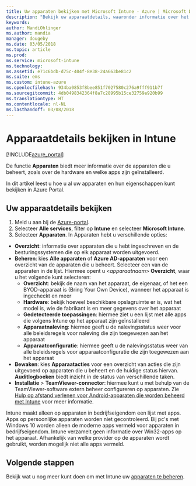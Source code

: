 ```yaml
---
title: Uw apparaten bekijken met Microsoft Intune - Azure | Microsoft Docs
description: "Bekijk uw apparaatdetails, waaronder informatie over het besturingssysteem, de opbergruimte, de fabrikant, het model en meer. Bekijk een lijst met geïnstalleerde apps, controleer de beleidsregels voor naleving, stel TeamViewer in en doe nog meer met Microsoft Intune in Azure. Vergelijkbaar met het bekijken van de inventaris van de apparaten die u beheert."
keywords: 
author: MandiOhlinger
ms.author: mandia
manager: dougeby
ms.date: 03/05/2018
ms.topic: article
ms.prod: 
ms.service: microsoft-intune
ms.technology: 
ms.assetid: e71c6bdb-d75c-404f-8e38-24a663be81c2
ms.suite: ems
ms.custom: intune-azure
ms.openlocfilehash: 934ba0853f8bee851f7027580c276a9fff911b7f
ms.sourcegitcommit: 4db0498342364f8a7c28995b15ce32759e920b99
ms.translationtype: HT
ms.contentlocale: nl-NL
ms.lasthandoff: 03/08/2018
---
```

# <a name="see-device-details-in-intune"></a>Apparaatdetails bekijken in Intune

[!INCLUDE[azure_portal](./includes/azure_portal.md)]

De functie **Apparaten** biedt meer informatie over de apparaten die u beheert, zoals over de hardware en welke apps zijn geïnstalleerd. 

In dit artikel leest u hoe u al uw apparaten en hun eigenschappen kunt bekijken in Azure Portal.

## <a name="view-your-device-details"></a>Uw apparaatdetails bekijken

1. Meld u aan bij de [Azure-portal](https://portal.azure.com).
2. Selecteer **Alle services**, filter op **Intune** en selecteer **Microsoft Intune**.
3. Selecteer **Apparaten**. In Apparaten hebt u verschillende opties:

  - **Overzicht**: informatie over apparaten die u hebt ingeschreven en de besturingssystemen die op elk apparaat worden uitgevoerd.
  - **Beheren**: kies **Alle apparaten** of **Azure AD-apparaten** voor een overzicht van de apparaten die u beheert.
    Selecteer een van de apparaten in de lijst. Hiermee opent u <*apparaatnaam*> **Overzicht**, waar u het volgende kunt selecteren:
    - **Overzicht**: bekijk de naam van het apparaat, de eigenaar, of het een BYOD-apparaat is (Bring Your Own Device), wanneer het apparaat is ingecheckt en meer
    - **Hardware**: bekijk hoeveel beschikbare opslagruimte er is, wat het model is, wie de fabrikant is en meer gegevens over het apparaat
    - **Gedetecteerde toepassingen**: hiermee ziet u een lijst met alle apps die volgens Intune op het apparaat zijn geïnstalleerd
    - **Apparaatnaleving**: hiermee geeft u de nalevingsstatus weer voor alle beleidsregels voor naleving die zijn toegewezen aan het apparaat
    - **Apparaatconfiguratie**: hiermee geeft u de nalevingsstatus weer van alle beleidsregels voor apparaatconfiguratie die zijn toegewezen aan het apparaat
- **Bewaken**: kies **Apparaatacties** voor een overzicht van acties die zijn uitgevoerd op apparaten die u beheert en de huidige status hiervan. **Auditlogboeken** biedt inzicht in de status van verschillende taken.
- **Installatie** > **TeamViewer-connector**: hiermee kunt u met behulp van de TeamViewer-software extern beheer configureren op apparaten. Zie [Hulp op afstand verlenen voor Android-apparaten die worden beheerd met Intune](device-profile-android-teamviewer.md) voor meer informatie.

Intune maakt alleen op apparaten in bedrijfseigendom een lijst met apps. Apps op persoonlijke apparaten worden niet gecontroleerd. Bij pc's met Windows 10 worden alleen de moderne apps vermeld voor apparaten in bedrijfseigendom. Intune verzamelt geen informatie over Win32-apps op het apparaat. Afhankelijk van welke provider op de apparaten wordt gebruikt, worden mogelijk niet alle apps vermeld.

## <a name="next-steps"></a>Volgende stappen
Bekijk wat u nog meer kunt doen om met Intune uw [apparaten te beheren](device-management.md).
